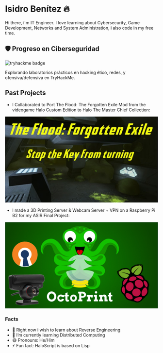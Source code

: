 # Isidro Benítez 🔥
Hi there, i´m IT Engineer. I love learning about Cybersecurity, Game Development, Networks and System Administration, i also code in my free time.

## 🛡️ Progreso en Ciberseguridad

![tryhackme badge](./assets/tryhackme-badge.png)


Explorando laboratorios prácticos en hacking ético, redes, y ofensiva/defensiva en TryHackMe.

## Past Projects
- I Collaborated to Port The Flood: The Forgotten Exile Mod from the videogame Halo Custom Edition to Halo The Master Chief Collection:
  
[![STKFT](https://github.com/isifire/isifire/blob/main/stkft.jpeg)](https://steamcommunity.com/sharedfiles/filedetails/?id=2938702672)


- I made a 3D Printing Server & Webcam Server + VPN on a Raspberry Pi B2 for my ASIR Final Project:
  
[![PFC](https://github.com/isifire/isifire/blob/main/pfc.jpg)](https://www.linkedin.com/in/isidro-ben%C3%ADtez-zapico-1a0412188/details/projects/1703805726165/single-media-viewer/?profileId=ACoAACwzD4gBCkqgN3rfRgv431dVPmH_nKNpQv8)

### Facts
- 🔭 Right now i wish to learn about Reverse Engineering
- 🌱 I’m currently learning Distributed Computing
- 😄 Pronouns: He/Him
- ⚡ Fun fact: HaloScript is based on Lisp

